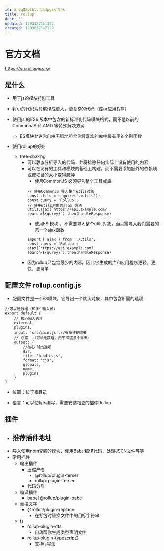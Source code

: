 ```yaml
---
id: aroq82bfbtc4oa3pgzsf5ak
title: rollup
desc: ''
updated: 1703157451332
created: 1703037947120
---
```


# 官方文档

https://cn.rollupjs.org/

## 是什么

- 用于js的模块打包工具
- 将小的代码片段编译成更大，更复杂的代码（库or应用程序）
- 使用js 的ES6 版本中包含的新标准化代码模块格式，而不是以前的CommonJS 和 AMD 等特殊解决方案
    - ES模块允许你自由无缝地组合你最喜欢的库中最有用的个别函数

- 使用rollup的好处
    - tree-shaking
        - 可以静态分析导入的代码，并将排除任何实际上没有使用的内容
        - 可以在现有的工具和模块的基础上构建，而不需要添加额外的依赖项或使项目的大小变得臃肿
            - 使用CommonJS  必须导入整个工具或库
            ```
            // 使用CommonJS 导入整个utils对象
            const utils = require('./utils');
            const query = 'Rollup';
            // 使用utils对象的ajax 方法
            utils.ajax(`https://api.example.com?search=${qurey}`).then(handleResponse)
            ```
            - 使用ES 模块 ，不需要导入整个utils对象，而只需导入我们需要的恶一个ajax函数
            ```
            import { ajax } from './utils';
            const query = 'Rollup';
            ajax(`https://api.example.com?search=${qurey}`).then(handleResponse)
            ```
        - 因为rollup只包含最少的内容，因此它生成的库和应用程序更轻，更快，更简单
    
## 配置文件 rollup.config.js

- 配置文件是一个ES模块，它导出一个默认对象，其中包含所需的选项
```
//可以是数组（即多个输入源）
export default {
    // 核心输入选项
    external,
    plugins,
    input: 'src/main.js',//有条件的需要
    // 必需  （可以是数组，用于描述多个输出）
    output: {
        //核心 输出选项
        dir,
        file: 'bundle.js',
        format: 'cjs',
        globals,
        name,
        plugins
    }
}
```

- 位置：位于根目录

- 语言：可以使用ts编写，需要安装相应的插件Rollup


## 插件

- 推荐插件地址
    - 
- 导入使用npm安装的模块、使用Babel编译代码、处理JSON文件等等
- 常用插件
    - 输出插件
        - 压缩产物 
            - @rollup/plugin-terser
            - rollup-plugin-terser
        - 代码分割 
    - 编译插件
        - babel @rollup/plugin-babel
    - 替换文字
        - @rollup/plugin-replace
            - 在打包时替换文件中的目标字符串
    - ts 
        - rollup-plugin-dts
            - 自动帮你生成类型声明文件
        - rollup-plugin-typescript2 
            - 支持ts写法